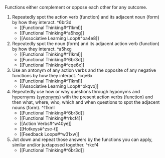 Functions either complement or oppose each other for any outcome.
1. Repeatedly spot the action verb (function) and its adjacent noun (form) by how they interact. ^6br3d
	- [[Functional Thinking#^11kml]]
	- [[Functional Thinking#^a5hxg]]
	- [[Associative Learning Loop#^oa4e8]]
2. Repeatedly spot the noun (form) and its adjacent action verb (function) by how they interact. ^a5hxg
	- [[Functional Thinking#^11kml]]
	- [[Functional Thinking#^6br3d]]
	- [[Functional Thinking#^cqe6x]]
3. Use an antonym of any action verbs and the opposite of any negative functions by how they interact. ^cqe6x
    - [[Functional Thinking#^11kml]]
    - [[Associative Learning Loop#^okqvo]]
4. Repeatedly use how or why questions through hyponyms and hypernyms ([synonyms](http://www.sinonimkata.com/)) with the present action verbs (function) and then what, where, who, which and when questions to spot the adjacent nouns (form). ^11kml
    - [[Functional Thinking#^6br3d]]
    - [[Functional Thinking#^rkcf4]]
    - [[Action Verbs#^w40ye]]
    - [[Hotkeys#^zse-t]]
    - [[Feedback Loops#^w31xw]]
5. Jot down and repeat those answers by the functions you can apply, similar and/or juxtaposed together. ^rkcf4
    - [[Functional Thinking#^6br3d]]